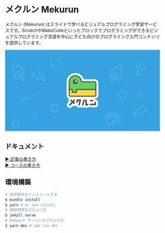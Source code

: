 # メクルン Mekurun

メクルン (Mekurun) はスライドで学べるビジュアルプログラミング学習サービスです。ScratchやMakeCodeといったブロックでプログラミングができるビジュアルプログラミング言語を中心に子ども向けのプログラミング入門コンテンツを提供しています。

![](/assets/images/ogp/main.png)

## ドキュメント

[▶ 記事の書き方](/docs/template-article.md)  
[▶ コースの書き方](/docs/template-course.md)

## 環境構築

```bash
# 依存関係をインストールする
$ bundle install
$ yarn # or npm install
# 開発環境を立ち上げる
$ jekyll serve
# Webpack サーバーを立ち上げる
$ yarn dev # npm run dev
```
